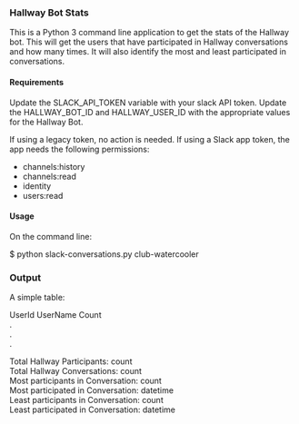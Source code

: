 ### Hallway Bot Stats

This is a Python 3 command line application to get the stats of the Hallway bot. This will get the users that have participated in Hallway conversations and how many times. It will also identify the most and least participated in conversations.

#### Requirements

Update the SLACK_API_TOKEN variable with your slack API token. Update the HALLWAY_BOT_ID and HALLWAY_USER_ID with the appropriate values for the Hallway Bot.

If using a legacy token, no action is needed. If using a Slack app token, the app needs the following permissions:

* channels:history
* channels:read
* identity
* users:read

#### Usage

On the command line:

$ python slack-conversations.py club-watercooler

### Output

A simple table:

UserId UserName Count<br/>
.<br/>
.<br/>
.<br/>

Total Hallway Participants:             count<br/>
Total Hallway Conversations:            count<br/>
Most participants in Conversation:      count<br/>
Most participated in Conversation:      datetime<br/>
Least participants in Conversation:     count<br/>
Least participated in Conversation:     datetime<br/>

